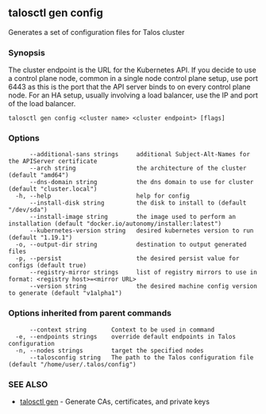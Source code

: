 <!-- markdownlint-disable -->
## talosctl gen config

Generates a set of configuration files for Talos cluster

### Synopsis

The cluster endpoint is the URL for the Kubernetes API. If you decide to use
	a control plane node, common in a single node control plane setup, use port 6443 as
	this is the port that the API server binds to on every control plane node. For an HA
	setup, usually involving a load balancer, use the IP and port of the load balancer.

```
talosctl gen config <cluster name> <cluster endpoint> [flags]
```

### Options

```
      --additional-sans strings     additional Subject-Alt-Names for the APIServer certificate
      --arch string                 the architecture of the cluster (default "amd64")
      --dns-domain string           the dns domain to use for cluster (default "cluster.local")
  -h, --help                        help for config
      --install-disk string         the disk to install to (default "/dev/sda")
      --install-image string        the image used to perform an installation (default "docker.io/autonomy/installer:latest")
      --kubernetes-version string   desired kubernetes version to run (default "1.19.1")
  -o, --output-dir string           destination to output generated files
  -p, --persist                     the desired persist value for configs (default true)
      --registry-mirror strings     list of registry mirrors to use in format: <registry host>=<mirror URL>
      --version string              the desired machine config version to generate (default "v1alpha1")
```

### Options inherited from parent commands

```
      --context string       Context to be used in command
  -e, --endpoints strings    override default endpoints in Talos configuration
  -n, --nodes strings        target the specified nodes
      --talosconfig string   The path to the Talos configuration file (default "/home/user/.talos/config")
```

### SEE ALSO

* [talosctl gen](talosctl_gen.md)	 - Generate CAs, certificates, and private keys


